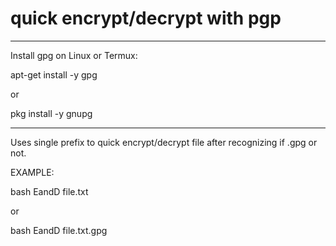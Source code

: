 # quick encrypt/decrypt with pgp
    
---------------------------------------------------------------------------------------

Install gpg on Linux or Termux:

apt-get install -y gpg

or

pkg install -y gnupg

---------------------------------------------------------------------------------------

Uses single prefix to quick encrypt/decrypt file after recognizing if .gpg or not.

EXAMPLE: 
  
bash EandD file.txt
    
or
	
bash EandD file.txt.gpg
